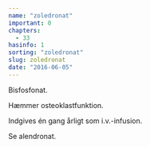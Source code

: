 ```yaml
---
name: "zoledronat"
important: 0
chapters:  
  - 33
hasinfo: 1
sorting: "zoledronat"
slug: zoledronat
date: "2016-06-05"
---
```


Bisfosfonat.

Hæmmer osteoklastfunktion.

Indgives én gang årligt som i.v.-infusion.

Se alendronat.
